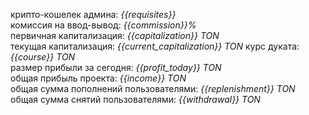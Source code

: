 крипто-кошелек админа: _{{requisites}}_                 
комиссия на ввод-вывод: _{{commission}}%_                   
первичная капитализация: _{{capitalization}} TON_                       
текущая капитализация: _{{current_capitalization}} TON_
курс дуката: _{{course}} TON_                                
размер прибыли за сегодня: _{{profit_today}} TON_                                     
общая прибыль проекта: _{{income}} TON_                                    
общая сумма пополнений пользователями: _{{replenishment}} TON_                  
общая сумма снятий пользователями: _{{withdrawal}} TON_   